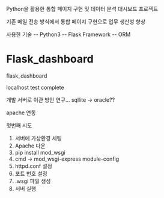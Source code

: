 Python을 활용한 통합 페이지 구현 및 데이터 분석 대시보드 프로젝트

기존 메일 전송 방식에서 통합 페이지 구현으로 업무 생산성 향상

사용한 기술
-- Python3
-- Flask Framework
-- ORM

# Flask_dashboard
flask_dashboard

localhost test complete

개발 서버로 이관 방안 연구...
sqllite -> oracle??

apache 연동

첫번째 시도
1. 서버에 가상환경 세팅
2. Apache 다운
3. pip install mod_wsgi
4. cmd -> mod_wsgi-express module-config
5. httpd.conf 설정
6. 포트 번호 설정
7. .wsgi 파일 생성
8. 서버 실행

